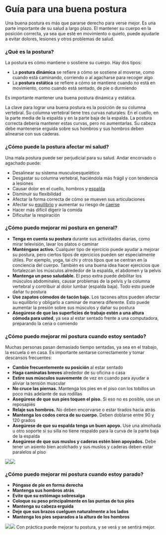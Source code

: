 Guía para una buena postura
===========================


Una buena postura es más que pararse derecho para verse mejor. Es una parte importante de su salud a largo plazo. El mantener su cuerpo en la posición correcta, ya sea que esté en movimiento o quieto, puede ayudarle a evitar dolores, lesiones y otros problemas de salud.


### ¿Qué es la postura?


La postura es cómo mantiene o sostiene su cuerpo. Hay dos tipos:


* La **postura dinámica** se refiere a cómo se sostiene al moverse, como cuando está caminando, corriendo o al agacharse para recoger algo
* La **postura estática** se refiere a cómo se mantiene cuando no está en movimiento, como cuando está sentado, de pie o durmiendo


Es importante mantener una buena postura dinámica y estática.


La clave para lograr una buena postura es la posición de su columna vertebral. Su columna vertebral tiene tres curvas naturales: En el cuello, en la parte media de la espalda y en la parte baja de la espalda. La postura correcta debería mantener estas curvas, pero no aumentarlas. Su cabeza debe mantenerse erguida sobre sus hombros y sus hombros deben alinearse con sus caderas.


### ¿Cómo puede la postura afectar mi salud?


Una mala postura puede ser perjudicial para su salud. Andar encorvado o agachado puede:


* Desalinear su sistema musculoesquelético
* Desgastar su columna vertebral, haciéndola más frágil y con tendencia a lesiones
* Causar dolor en el cuello, hombros y [espalda](https://medlineplus.gov/spanish/backpain.html)
* Disminuir su flexibilidad
* Afectar la forma correcta de cómo se mueven sus articulaciones
* Afectar su [equilibrio](https://medlineplus.gov/spanish/balanceproblems.html) y aumentar su riesgo de [caerse](https://medlineplus.gov/spanish/falls.html)
* Hacer más difícil digerir la comida
* Dificultar la respiración


### ¿Cómo puedo mejorar mi postura en general?


* **Tenga en cuenta su postura** durante sus actividades diarias, como mirar televisión, lavar los platos o caminar
* **Manténgase activo.** Cualquier tipo de ejercicio puede ayudar a mejorar su postura, pero ciertos tipos de ejercicios pueden ser especialmente útiles. Por ejemplo, yoga, tai chi y otros tipos que se centran en la conciencia del cuerpo. También es una buena idea hacer ejercicios que fortalezcan los músculos alrededor de la espalda, el abdomen y la pelvis
* **Mantenga un peso saludable.** El peso extra puede debilitar los músculos abdominales, causar problemas de la pelvis y la columna vertebral y contribuir al dolor lumbar (espalda baja). Todo esto puede dañar tu postura
* **Use zapatos cómodos de tacón bajo.** Los tacones altos pueden afectar su equilibrio y obligarlo a caminar de manera diferente. Esto puede aumentar la presión sobre sus músculos y dañar su postura
* **Asegúrese de que las superficies de trabajo estén a una altura cómoda para usted**, ya sea al estar sentado frente a una computadora, preparando la cena o comiendo


### ¿Cómo puedo mejorar mi postura cuando estoy sentado?


Muchas personas pasan demasiado tiempo sentadas, ya sea en el trabajo, la escuela o en casa. Es importante sentarse correctamente y tomar descansos frecuentes:


* **Cambie frecuentemente su posición** al estar sentado
* **Haga caminatas breves** alrededor de su oficina o casa
* **Estire sus músculos suavemente** de vez en cuando para ayudar a aliviar la tensión muscular
* **No cruce las piernas.** Mantenga los pies en el piso con los tobillos un poco más adelante de sus rodillas
* **Asegúrese de que sus pies toquen el piso.** Si eso no es posible, use un reposapiés
* **Relaje sus hombros.** No deben encorvarse o estar tirados hacia atrás
* **Mantenga los codos cerca de su cuerpo.** Deben doblarse entre 90 y 120 grados
* **Asegúrese de que su espalda tenga un buen apoyo.** Use una almohada u otro soporte si su silla no tiene respaldo para la curva de la parte baja de la espalda
* **Asegúrese de que sus muslos y caderas estén bien apoyados.** Debe tener un asiento bien acolchado y sus muslos y caderas deben estar paralelos al piso

![](https://medlineplus.gov/images/ManSitting.jpg)![](https://medlineplus.gov/images/WomanSitting3.jpg)
### ¿Cómo puedo mejorar mi postura cuando estoy parado?


* **Póngase de pie en forma derecha**
* **Mantenga sus hombros atrás**
* **Evite que su estómago sobresalga**
* **Coloque su peso principalmente en las puntas de tus pies**
* **Mantenga su cabeza erguida**
* **Deje que sus brazos cuelguen naturalmente a los lados**
* **Mantenga los pies separados a la altura de los hombros**

![](https://medlineplus.gov/images/ManStanding.jpg)![](https://medlineplus.gov/images/WomanStanding2.jpg)
Con práctica puede mejorar tu postura, y se verá y se sentirá mejor.

